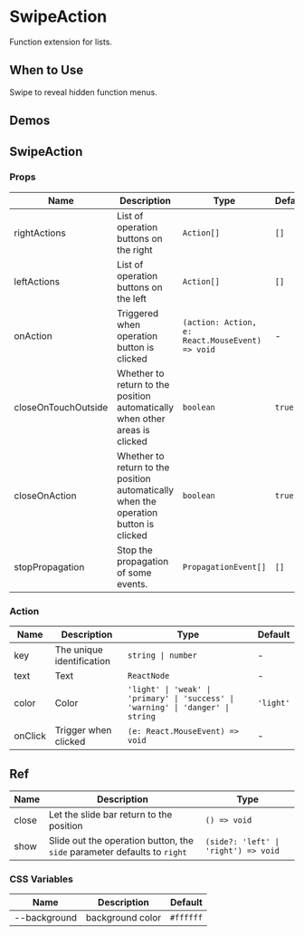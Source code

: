 # SwipeAction

Function extension for lists.

## When to Use

Swipe to reveal hidden function menus.

## Demos

<code src="./demos/demo1.tsx"></code>

## SwipeAction

### Props

| Name                | Description                                                                          | Type                                            | Default |
| ------------------- | ------------------------------------------------------------------------------------ | ----------------------------------------------- | ------- |
| rightActions        | List of operation buttons on the right                                               | `Action[]`                                      | `[]`    |
| leftActions         | List of operation buttons on the left                                                | `Action[]`                                      | `[]`    |
| onAction            | Triggered when operation button is clicked                                           | `(action: Action, e: React.MouseEvent) => void` | -       |
| closeOnTouchOutside | Whether to return to the position automatically when other areas is clicked          | `boolean`                                       | `true`  |
| closeOnAction       | Whether to return to the position automatically when the operation button is clicked | `boolean`                                       | `true`  |
| stopPropagation     | Stop the propagation of some events.                                                 | `PropagationEvent[]`                            | `[]`    |

### Action

| Name    | Description               | Type                                                                             | Default   |
| ------- | ------------------------- | -------------------------------------------------------------------------------- | --------- |
| key     | The unique identification | `string \| number`                                                               | -         |
| text    | Text                      | `ReactNode`                                                                      | -         |
| color   | Color                     | `'light' \| 'weak' \| 'primary' \| 'success' \| 'warning' \| 'danger' \| string` | `'light'` |
| onClick | Trigger when clicked      | `(e: React.MouseEvent) => void`                                                  | -         |

## Ref

| Name  | Description                                                              | Type                                 |
| ----- | ------------------------------------------------------------------------ | ------------------------------------ |
| close | Let the slide bar return to the position                                 | `() => void`                         |
| show  | Slide out the operation button, the `side` parameter defaults to `right` | `(side?: 'left' \| 'right') => void` |

### CSS Variables

| Name         | Description      | Default   |
| ------------ | ---------------- | --------- |
| --background | background color | `#ffffff` |
